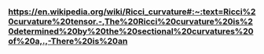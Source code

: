 ### https://en.wikipedia.org/wiki/Ricci_curvature#:~:text=Ricci%20curvature%20tensor.-,The%20Ricci%20curvature%20is%20determined%20by%20the%20sectional%20curvatures%20of%20a,.,-There%20is%20an
